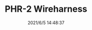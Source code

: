 ﻿---
layout: post 
title: PHR-2 Wireharness
tags: PH S20
categories: wire-harness
overview: 
series: PH
part_number: 0555-1
thumb_img: 
small_img: static/202106/555-20210605.jpg
date: 2021/6/5 14:48:37
---



